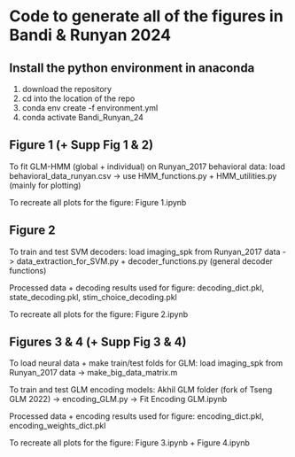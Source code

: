 # Code to generate all of the figures in Bandi & Runyan 2024 

## Install the python environment in anaconda 

1. download the repository 
2. cd into the location of the repo
3. conda env create -f environment.yml
4. conda activate Bandi_Runyan_24
   
## Figure 1 (+ Supp Fig 1 & 2) 

To fit GLM-HMM (global + individual) on Runyan_2017 behavioral data: load behavioral_data_runyan.csv -> use HMM_functions.py + HMM_utilities.py (mainly for plotting) 

To recreate all plots for the figure: Figure 1.ipynb 

## Figure 2 

To train and test SVM decoders: load imaging_spk from Runyan_2017 data -> data_extraction_for_SVM.py + decoder_functions.py (general decoder functions) 

Processed data + decoding results used for figure: decoding_dict.pkl, state_decoding.pkl, stim_choice_decoding.pkl 

To recreate all plots for the figure: Figure 2.ipynb 

## Figures 3 & 4 (+ Supp Fig 3 & 4) 

To load neural data + make train/test folds for GLM: load imaging_spk from Runyan_2017 data -> make_big_data_matrix.m 

To train and test GLM encoding models: Akhil GLM folder (fork of Tseng GLM 2022) -> encoding_GLM.py -> Fit Encoding GLM.ipynb 

Processed data + encoding results used for figure: encoding_dict.pkl, encoding_weights_dict.pkl 

To recreate all plots for the figure: Figure 3.ipynb + Figure 4.ipynb
